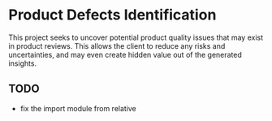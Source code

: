 # Product Defects Identification
This project seeks to uncover potential product quality issues that may exist in product reviews. This allows the client
to reduce any risks and uncertainties, and may even create hidden value out of the generated insights.

## TODO
- fix the import module from relative